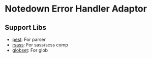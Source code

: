 # Notedown Error Handler Adaptor


## Support Libs
- [pest](): For parser
- [rsass](): For sass/scss comp
- [globset](): For glob



